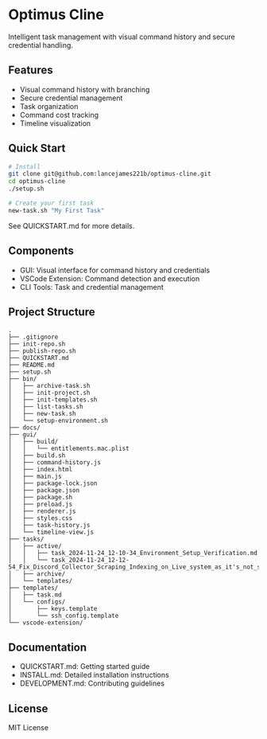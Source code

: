 # Optimus Cline

Intelligent task management with visual command history and secure credential handling.

## Features

- Visual command history with branching
- Secure credential management
- Task organization
- Command cost tracking
- Timeline visualization

## Quick Start

```bash
# Install
git clone git@github.com:lancejames221b/optimus-cline.git
cd optimus-cline
./setup.sh

# Create your first task
new-task.sh "My First Task"
```

See QUICKSTART.md for more details.

## Components

- GUI: Visual interface for command history and credentials
- VSCode Extension: Command detection and execution
- CLI Tools: Task and credential management

## Project Structure

```
.
├── .gitignore
├── init-repo.sh
├── publish-repo.sh
├── QUICKSTART.md
├── README.md
├── setup.sh
├── bin/
│   ├── archive-task.sh
│   ├── init-project.sh
│   ├── init-templates.sh
│   ├── list-tasks.sh
│   ├── new-task.sh
│   └── setup-environment.sh
├── docs/
├── gui/
│   ├── build/
│   │   └── entitlements.mac.plist
│   ├── build.sh
│   ├── command-history.js
│   ├── index.html
│   ├── main.js
│   ├── package-lock.json
│   ├── package.json
│   ├── package.sh
│   ├── preload.js
│   ├── renderer.js
│   ├── styles.css
│   ├── task-history.js
│   └── timeline-view.js
├── tasks/
│   ├── active/
│   │   ├── task_2024-11-24_12-10-34_Environment_Setup_Verification.md
│   │   └── task_2024-11-24_12-12-54_Fix_Discord_Collector_Scraping_Indexing_on_Live_system_as_it's_not_scraping.md
│   ├── archive/
│   └── templates/
├── templates/
│   ├── task.md
│   └── configs/
│       ├── keys.template
│       └── ssh_config.template
└── vscode-extension/
```

## Documentation

- QUICKSTART.md: Getting started guide
- INSTALL.md: Detailed installation instructions
- DEVELOPMENT.md: Contributing guidelines

## License

MIT License
